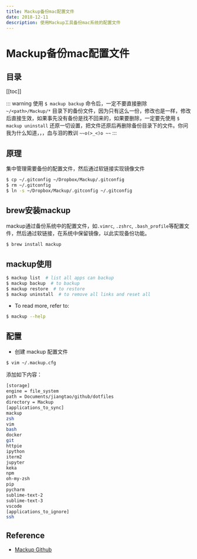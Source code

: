 ```yaml
---
title: Mackup备份mac配置文件
date: 2018-12-11
description: 使用Mackup工具备份mac系统的配置文件
---
```


# Mackup备份mac配置文件

## 目录

[[toc]]

::: warning
使用 `$ mackup backup`
 命令后，一定不要直接删除 `~/<path>/Mackup/*` 目录下的备份文件，因为只有这么一份，修改也是一样，修改后直接生效，如果事先没有备份是找不回来的，如果要删除，一定要先使用 `$ mackup uninstall` 还原一切设置，把文件还原后再删除备份目录下的文件。你问我为什么知道，，，血与泪的教训 `~~o(>_<)o ~~`
:::

## 原理

集中管理需要备份的配置文件，然后通过软链接实现镜像文件

```bash
$ cp ~/.gitconfig ~/Dropbox/Mackup/.gitconfig
$ rm ~/.gitconfig
$ ln -s ~/Dropbox/Mackup/.gitconfig ~/.gitconfig
```

## brew安装mackup

mackup通过备份系统中的配置文件，如`.vimrc`, `.zshrc`, `.bash_profile`等配置文件，然后通过软链接，在系统中保留镜像，以此实现备份功能。

```bash
$ brew install mackup
```

## mackup使用

```bash
$ mackup list  # list all apps can backup
$ mackup backup  # to backup
$ mackup restore  # to restore
$ mackup uninstall  # to remove all links and reset all
```

- To read more, refer to:

```bash
$ mackup --help
```

## 配置

- 创建 mackup 配置文件

```bash
$ vim ~/.mackup.cfg
```

添加如下内容：

```bash
[storage]
engine = file_system
path = Documents/jiangtao/github/dotfiles
directory = Mackup
[applications_to_sync]
mackup
zsh
vim
bash
docker
git
httpie
ipython
iterm2
jupyter
keka
npm
oh-my-zsh
pip
pycharm
sublime-text-2
sublime-text-3
vscode
[applications_to_ignore]
ssh
```

## Reference

- [Mackup Github](https://github.com/lra/mackup)
